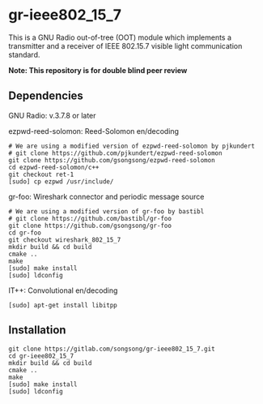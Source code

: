 # gr-ieee802_15_7

This is a GNU Radio out-of-tree (OOT) module which implements a transmitter and a receiver of IEEE 802.15.7 visible light communication standard.

**Note: This repository is for double blind peer review**

## Dependencies

GNU Radio: v.3.7.8 or later

ezpwd-reed-solomon: Reed-Solomon en/decoding

    # We are using a modified version of ezpwd-reed-solomon by pjkundert
    # git clone https://github.com/pjkundert/ezpwd-reed-solomon
    git clone https://github.com/gsongsong/ezpwd-reed-solomon
    cd ezpwd-reed-solomon/c++
    git checkout ret-1
    [sudo] cp ezpwd /usr/include/

gr-foo: Wireshark connector and periodic message source

    # We are using a modified version of gr-foo by bastibl
    # git clone https://github.com/bastibl/gr-foo
    git clone https://github.com/gsongsong/gr-foo
    cd gr-foo
    git checkout wireshark_802_15_7
    mkdir build && cd build
    cmake ..
    make
    [sudo] make install
    [sudo] ldconfig

IT++: Convolutional en/decoding

    [sudo] apt-get install libitpp
    
## Installation

    git clone https://gitlab.com/songsong/gr-ieee802_15_7.git
    cd gr-ieee802_15_7
    mkdir build && cd build
    cmake ..
    make
    [sudo] make install
    [sudo] ldconfig
